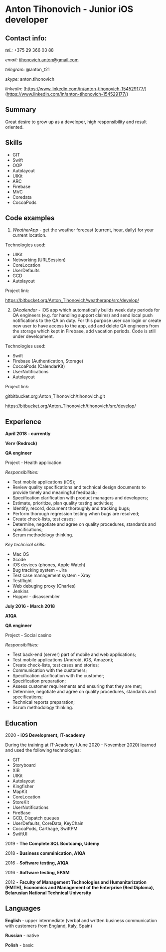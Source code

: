 # Anton Tihonovich - Junior iOS developer

## Contact info:
*tel.:* +375 29 366 03 88

*email:* tihonovich.anton@gmail.com

*telegram:* @anton_t21

*skype:* anton.tihonovich

*linkedin:* [https://www.linkedin.com/in/anton-tihonovich-154529177/] (https://www.linkedin.com/in/anton-tihonovich-154529177/)

## Summary

Great desire to grow up as a developer, high responsibility and result oriented.

## Skills

* GIT
* Swift
* OOP
* Autolayout
* UIKit
* ARC
* Firebase
* MVC
* Coredata
* CocoaPods

## Code examples

1) *WeatherApp* - get the weather forecast (current, hour, daily) for your current location.

Technologies used:
* UIKit
* Networking (URLSession)
* CoreLocation
* UserDefaults
* GCD
* Autolayout

Project link:

https://bitbucket.org/Anton_Tihonovich/weatherapp/src/develop/

2) *QAcalendar* - iOS app which automatically builds week duty periods for QA engineers (e.g. for handling support claims) and send local push notifications to the QA on duty. For this purpose user can login or create new user to have access to the app, add and delete QA engineers from the storage which kept in Firebase, add vacation periods. Code is still under development.

Technologies used:
* Swift
* Firebase (Authentication, Storage)
* CocoaPods (CalendarKit)
* UserNotifications
* Autolayout

Project link:

gitbitbucket.org:Anton_Tihonovich/tihonovich.git

https://bitbucket.org/Anton_Tihonovich/tihonovich/src/develop/

## Experience

__April 2018 - currently__

__Verv (Redrock)__

__QA engineer__

Project - Health application

*Responsibilities:*

* Test mobile applications (iOS);
* Review quality specifications and technical design documents to provide timely and meaningful feedback;
* Specification clarification with product managers and developers;
* Estimate, prioritize, plan quality testing activities;
* Identify, record, document thoroughly and tracking bugs;
* Perform thorough regression testing when bugs are resolved;
* Create check-lists, test cases;
* Determine, negotiate and agree on quality procedures, standards and specifications;
* Scrum methodology thinking.

*Key technical skills:*

* Mac OS
* Xcode
* iOS devices (phones, Apple Watch)
* Bug tracking system - Jira
* Test case management system - Xray
* Testflight
* Web debuging proxy (Charles)
* Jenkins
* Hopper - disassembler

__July 2016 - March 2018__

__A1QA__

__QA engineer__

Project - Social casino

_Responsibilities:_

* Test back-end (server) part of mobile and web applications;
* Test mobile applications (Android, iOS, Amazon);
* Create check-lists, test cases and stories;
* Communication with the customers;
* Specification clarification with the customer;
* Specification preparation;
* Assess customer requirements and ensuring that they are met;
* Determine, negotiate and agree on quality procedures, standards and specifications;
* Technical reports preparation;
* Scrum methodology thinking.

## Education

2020 - __iOS Development, IT-academy__

During the training at IT-Academy (June 2020 - November 2020) learned and used the following technologies:
* GIT
* Storyboard
* XIB
* UIKit
* Autolayout
* Kingfisher
* MapKit
* CoreLocation
* StoreKit
* UserNotifications
* FireBase
* GCD, Dispatch queues
* UserDefaults, CoreData, KeyChain
* СocoaPods, Carthage, SwiftPM
* SwiftUI

2019 - __The Complete SQL Bootcamp, Udemy__

2018 - __Business comminication, A1QA__

2016 - __Software testing, A1QA__

2016 - __Software testing, EPAM__

2012 - __Faculty of Management Technologies and Humanitarization (FMTH), Economics and Management of the Enterprise (Red Diploma), Belarusian National Technical University__

## Languages

__English__ - upper intermediate (verbal and written business communication with customers from England, Italy, Spain)

__Russian__ - native

__Polish__ - basic